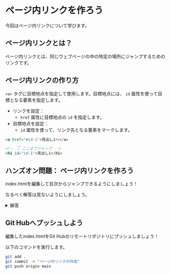 # ページ内リンクを作ろう

今回はページ内リンクについて学びます。

## ページ内リンクとは？


ページ内リンクとは、同じウェブページの中の特定の場所にジャンプするためのリンクです。

## ページ内リンクの作り方


`<a>` タグに目標地点を指定して使用します。目標地点には、 `id` 属性を使って目標となる要素を指定します。

- リンクを設定：
  - `href` 属性に目標地点の `id` を指定します。
- 目標地点を設定：
  - `id` 属性を使って、リンク先となる要素をマークします。

```html
<a href="#id-1">見出し1へ</a>

<!-- 👇 ここまでジャンプ -->
<h1 id="id-1">見出し1</h1>
```

## ハンズオン問題： ページ内リンクを作ろう


index.htmlを編集して目次からジャンプできるようにしましょう！

なるべく解答は見ないようにしましょう。

<details>
<summary>解答</summary>

```html
<h1>目次</h1>
<ul>
  <li><a href="#section1">セクション1に移動</a></li>
  <li><a href="#section2">セクション2に移動</a></li>
  <li><a href="#section3">セクション3に移動</a></li>
</ul>

<h2 id="section1">セクション1</h2>
<p>ここはセクション1の内容です。</p>

<h2 id="section2">セクション2</h2>
<p>ここはセクション2の内容です。</p>

<h2 id="section3">セクション3</h2>
<p>ここはセクション3の内容です。</p>
```
</details>    

## Git Hubへプッシュしよう


編集したindex.htmlをGit Hubのリモートリポジトリにプッシュしましょう！

以下のコマンドを実行します。

```bash
git add .
git commit -m "ページ内リンクの作成"
git push origin main
```

